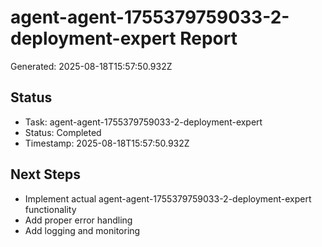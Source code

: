 # agent-agent-1755379759033-2-deployment-expert Report

Generated: 2025-08-18T15:57:50.932Z

## Status
- Task: agent-agent-1755379759033-2-deployment-expert
- Status: Completed
- Timestamp: 2025-08-18T15:57:50.932Z

## Next Steps
- Implement actual agent-agent-1755379759033-2-deployment-expert functionality
- Add proper error handling
- Add logging and monitoring
